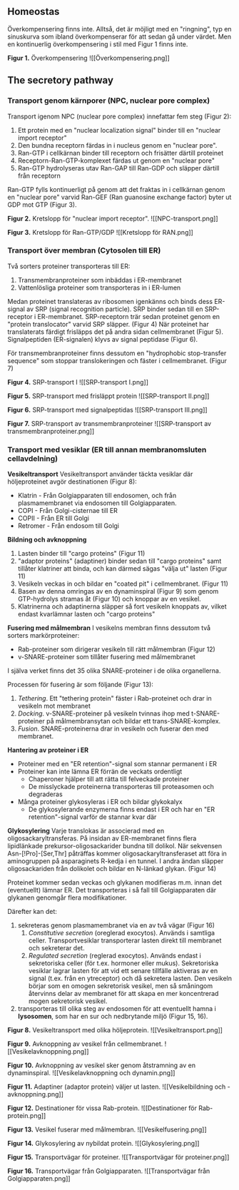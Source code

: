 ## Homeostas
Överkompensering finns inte. Alltså, det är möjligt med en "ringning", typ en sinuskurva som ibland överkompenserar för att sedan gå under värdet. Men en kontinuerlig överkompensering i stil med Figur 1 finns inte. 

**Figur 1.** Överkompensering
![[Överkompensering.png]]

## The secretory pathway
### Transport genom kärnporer (NPC, nuclear pore complex)
Transport igenom NPC (nuclear pore complex) innefattar fem steg (Figur 2):
1. Ett protein med en "nuclear localization signal" binder till en "nuclear import receptor"
2. Den bundna receptorn färdas in i nucleus genom en "nuclear pore".
3. Ran-GTP i cellkärnan binder till receptorn och frisätter därtill proteinet
4. Receptorn-Ran-GTP-komplexet färdas ut genom en "nuclear pore"
5. Ran-GTP hydrolyseras utav Ran-GAP till Ran-GDP och släpper därtill från receptorn

Ran-GTP fylls kontinuerligt på genom att det fraktas in i cellkärnan genom en "nuclear pore" varvid Ran-GEF (Ran guanosine exchange factor) byter ut GDP mot GTP (Figur 3).

**Figur 2.** Kretslopp för "nuclear import receptor".
![[NPC-transport.png]]

**Figur 3.** Kretslopp för Ran-GTP/GDP
![[Kretslopp för RAN.png]]

### Transport över membran (Cytosolen till ER)
Två sorters proteiner transporteras till ER:
1. Transmembranproteiner som inbäddas i ER-membranet
2. Vattenlösliga proteiner som transporteras in i ER-lumen

Medan proteinet translateras av ribosomen igenkänns och binds dess ER-signal av SRP (signal recognition particle). SRP binder sedan till en SRP-receptor i ER-membranet. SRP-receptorn trär sedan proteinet genom en "protein translocator" varvid SRP släpper. (Figur 4) När proteinet har translaterats färdigt frisläpps det på andra sidan cellmembranet (Figur 5). Signalpeptiden (ER-signalen) klyvs av signal peptidase (Figur 6).

För transmembranproteiner finns dessutom en "hydrophobic stop-transfer sequence" som stoppar translokeringen och fäster i cellmembranet. (Figur 7)

**Figur 4.** SRP-transport I
![[SRP-transport I.png]]

**Figur 5.** SRP-transport med frisläppt protein
![[SRP-transport II.png]]

**Figur 6.** SRP-transport med signalpeptidas
![[SRP-transport III.png]]

**Figur 7.** SRP-transport av transmembranproteiner
![[SRP-transport av transmembranproteiner.png]]

### Transport med vesiklar (ER till annan membranomsluten cellavdelning)
**Vesikeltransport**
Vesikeltransport använder täckta vesiklar där höljeproteinet avgör destinationen (Figur 8):
- Klatrin - Från Golgiapparaten till endosomen, och från plasmamembranet via endosomen till Golgiapparaten.
- COPI - Från Golgi-cisternae till ER
- COPII - Från ER till Golgi
- Retromer - Från endosom till Golgi

**Bildning och avknoppning**
1. Lasten binder till "cargo proteins" (Figur 11)
2. "adaptor proteins" (adaptiner) binder sedan till "cargo proteins" samt tillåter klatriner att binda, och kan därmed sägas "välja ut" lasten (Figur 11)
3. Vesikeln veckas in och bildar en "coated pit" i cellmembranet. (Figur 11)
4. Basen av denna omringas av en dynaminspiral (Figur 9) som genom GTP-hydrolys stramas åt (Figur 10) och knoppar av en vesikel.
5. Klatrinerna och adaptinerna släpper så fort vesikeln knoppats av, vilket endast kvarlämnar lasten och "cargo proteins"

**Fusering med målmembran**
I vesikelns membran finns dessutom två sorters markörproteiner:
- Rab-proteiner som dirigerar vesikeln till rätt målmembran (Figur 12)
- v-SNARE-proteiner som tillåter fusering med målmembranet

I själva verket finns det 35 olika SNARE-proteiner i de olika organellerna.

Processen för fusering är som följande (Figur 13):
1. *Tethering*. Ett "tethering protein" fäster i Rab-proteinet och drar in vesikeln mot membranet
2. *Docking*. v-SNARE-proteiner på vesikeln tvinnas ihop med t-SNARE-proteiner på målmembransytan och bildar ett trans-SNARE-komplex.
3. *Fusion*. SNARE-proteinerna drar in vesikeln och fuserar den med membranet.

**Hantering av proteiner i ER**
- Proteiner med en "ER retention"-signal som stannar permanent i ER
- Proteiner kan inte lämna ER förrän de veckats ordentligt
	- Chaperoner hjälper till att rätta till felveckade proteiner
	- De misslyckade proteinerna transporteras till proteasomen och degraderas
- Många proteiner glykosyleras i ER och bildar glykokalyx
	- De glykosylerande enzymerna finns endast i ER och har en "ER retention"-signal varför de stannar kvar där

**Glykosylering**
Varje translokas är associerad med en oligosackaryltransferas. På insidan av ER-membranet finns flera lipidlänkade prekursor-oligosackarider bundna till dolikol. När sekvensen Asn-\[!Pro\]-\[Ser,Thr\] påträffas kommer oligosackaryltransferaset att föra in aminogruppen på asparaginets R-kedja i en tunnel. I andra ändan släpper oligosackariden från dolikolet och bildar en N-länkad glykan. (Figur 14)

Proteinet kommer sedan veckas och glykanen modifieras m.m. innan det (eventuellt) lämnar ER. Det transporteras i så fall till Golgiapparaten där glykanen genomgår flera modifikationer.

Därefter kan det:
1. sekreteras genom plasmamembranet via en av två vägar (Figur 16)
	1. *Constitutive secretion* (oreglerad exocytos). Används i samtliga celler. Transportvesiklar transporterar lasten direkt till membranet och sekreterar det.
	2. *Regulated secretion* (reglerad exocytos). Används endast i sekretoriska celler (för t.ex. hormoner eller mukus). Sekretoriska vesiklar lagrar lasten för att vid ett senare tillfälle aktiveras av en signal (t.ex. från en ytreceptor) och då sekretera lasten. Den vesikeln börjar som en omogen sekretorisk vesikel, men så småningom återvinns delar av membranet för att skapa en mer koncentrerad mogen sekretorisk vesikel.
2. transporteras till olika steg av endosomen för att eventuellt hamna i **lysosomen**, som har en sur och nedbrytande miljö (Figur 15, 16).

**Figur 8.** Vesikeltransport med olika höljeprotein.
![[Vesikeltransport.png]]

**Figur 9.** Avknoppning av vesikel från cellmembranet.
![[Vesikelavknoppning.png]]

**Figur 10.** Avknoppning av vesikel sker genom åtstramning av en dynaminspiral.
![[Vesikelavknoppning och dynamin.png]]

**Figur 11.** Adaptiner (adaptor protein) väljer ut lasten.
![[Vesikelbildning och -avknoppning.png]]

**Figur 12.** Destinationer för vissa Rab-protein.
![[Destinationer för Rab-protein.png]]

**Figur 13.** Vesikel fuserar med målmembran.
![[Vesikelfusering.png]]

**Figur 14.** Glykosylering av nybildat protein.
![[Glykosylering.png]]

**Figur 15.** Transportvägar för proteiner.
![[Transportvägar för proteiner.png]]

**Figur 16.** Transportvägar från Golgiapparaten.
![[Transportvägar från Golgiapparaten.png]]
